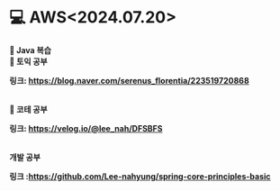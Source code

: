 <h1>💻 AWS<2024.07.20></h1>
<h4>📖 Java 복습 

<br>
📖 토익 공부<br>

링크: https://blog.naver.com/serenus_florentia/223519720868

<br>
📖 코테 공부

링크: https://velog.io/@lee_nah/DFSBFS

<br>
개발 공부

링크 :https://github.com/Lee-nahyung/spring-core-principles-basic